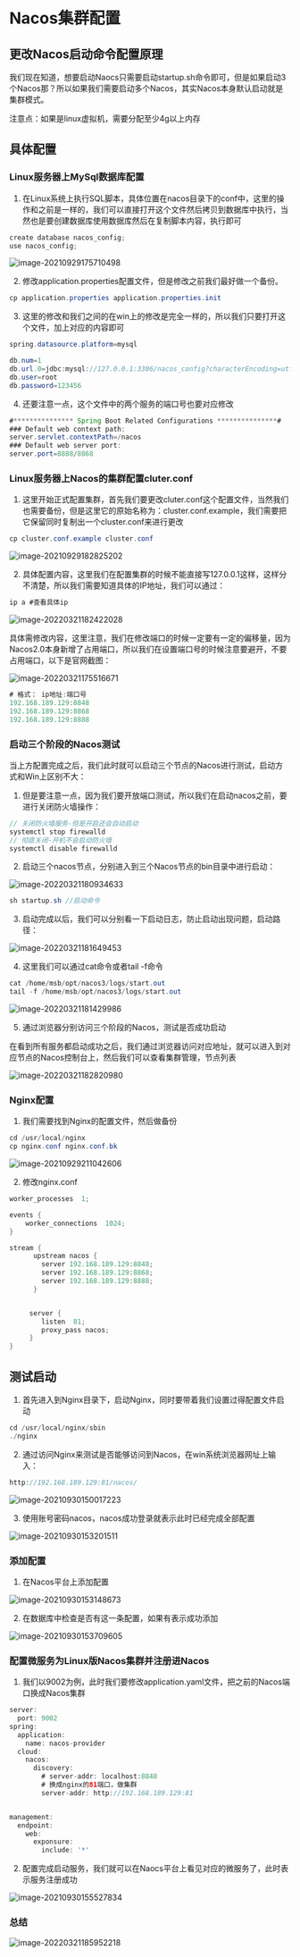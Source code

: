 # Nacos集群配置

 

## 更改Nacos启动命令配置原理

我们现在知道，想要启动Naocs只需要启动startup.sh命令即可，但是如果启动3个Nacos那？所以如果我们需要启动多个Nacos，其实Nacos本身默认启动就是集群模式。

注意点：如果是linux虚拟机，需要分配至少4g以上内存

## 具体配置

### Linux服务器上MySql数据库配置

1. 在Linux系统上执行SQL脚本，具体位置在nacos目录下的conf中，这里的操作和之前是一样的，我们可以直接打开这个文件然后拷贝到数据库中执行，当然也是要创建数据库使用数据库然后在复制脚本内容，执行即可

```java
create database nacos_config;
use nacos_config;
```

![image-20210929175710498](image-20210929175710498.png)

2. 修改application.properties配置文件，但是修改之前我们最好做一个备份。

```java
cp application.properties application.properties.init
```

3. 这里的修改和我们之间的在win上的修改是完全一样的，所以我们只要打开这个文件，加上对应的内容即可

```java
spring.datasource.platform=mysql

db.num=1
db.url.0=jdbc:mysql://127.0.0.1:3306/nacos_config?characterEncoding=utf8&connectTimeout=1000&socketTimeout=3000&autoReconnect=true&serverTimezone=UTC
db.user=root
db.password=123456
```

4. 还要注意一点，这个文件中的两个服务的端口号也要对应修改

```java
#*************** Spring Boot Related Configurations ***************#
### Default web context path:
server.servlet.contextPath=/nacos
### Default web server port:
server.port=8888/8868
```



### Linux服务器上Nacos的集群配置cluter.conf

1. 这里开始正式配置集群，首先我们要更改cluter.conf这个配置文件，当然我们也需要备份，但是这里它的原始名称为：cluster.conf.example，我们需要把它保留同时复制出一个cluster.conf来进行更改

```java
cp cluster.conf.example cluster.conf
```

![image-20210929182825202](image-20210929182825202.png)

2. 具体配置内容，这里我们在配置集群的时候不能直接写127.0.0.1这样，这样分不清楚，所以我们需要知道具体的IP地址，我们可以通过：

```java
ip a #查看具体ip	
```

![image-20220321182422028](image-20220321182422028.png)

具体需修改内容，这里注意，我们在修改端口的时候一定要有一定的偏移量，因为Nacos2.0本身新增了占用端口，所以我们在设置端口号的时候注意要避开，不要占用端口，以下是官网截图：

![image-20220321175516671](image-20220321175516671.png)

```java
# 格式： ip地址:端口号
192.168.189.129:8848
192.168.189.129:8868
192.168.189.129:8888
```

### 启动三个阶段的Nacos测试

当上方配置完成之后，我们此时就可以启动三个节点的Nacos进行测试，启动方式和Win上区别不大：

1. 但是要注意一点，因为我们要开放端口测试，所以我们在启动nacos之前，要进行关闭防火墙操作：

```java
// 关闭防火墙服务-但是开启还会自动启动
systemctl stop firewalld
// 彻底关闭-开机不会启动防火墙
systemctl disable firewalld
```

2. 启动三个nacos节点，分别进入到三个Nacos节点的bin目录中进行启动：

![image-20220321180934633](image-20220321180934633.png)

```java
sh startup.sh //启动命令
```

3. 启动完成以后，我们可以分别看一下启动日志，防止启动出现问题，启动路径：

![image-20220321181649453](image-20220321181649453.png)

4. 这里我们可以通过cat命令或者tail -f命令

```java
cat /home/msb/opt/nacos3/logs/start.out
tail -f /home/msb/opt/nacos3/logs/start.out
```

![image-20220321181429986](image-20220321181429986.png)

5. 通过浏览器分别访问三个阶段的Nacos，测试是否成功启动

在看到所有服务都启动成功之后，我们通过浏览器访问对应地址，就可以进入到对应节点的Nacos控制台上，然后我们可以查看集群管理，节点列表

![image-20220321182820980](image-20220321182820980.png)

### Nginx配置

1. 我们需要找到Nginx的配置文件，然后做备份

```java
cd /usr/local/nginx
cp nginx.conf nginx.conf.bk
```

![image-20210929211042606](image-20210929211042606.png)

2. 修改nginx.conf

```java
worker_processes  1;

events {
    worker_connections  1024;
}

stream {
      upstream nacos {
        server 192.168.189.129:8848;
        server 192.168.189.129:8868;
        server 192.168.189.129:8888;
      }


     server {
        listen  81;
        proxy_pass nacos;
     }
}
```

## 测试启动

1. 首先进入到Nginx目录下，启动Nginx，同时要带着我们设置过得配置文件启动

```java
cd /usr/local/nginx/sbin
./nginx
```

2. 通过访问Nginx来测试是否能够访问到Nacos，在win系统浏览器网址上输入：

```java
http://192.168.189.129:81/nacos/
```

![image-20210930150017223](image-20210930150017223.png)

3. 使用账号密码nacos，nacos成功登录就表示此时已经完成全部配置

![image-20210930153201511](image-20210930153201511.png)



### 添加配置

1. 在Nacos平台上添加配置

![image-20210930153148673](image-20210930153148673.png)

2. 在数据库中检查是否有这一条配置，如果有表示成功添加

![image-20210930153709605](image-20210930153709605.png)

### 配置微服务为Linux版Nacos集群并注册进Nacos

1. 我们以9002为例，此时我们要修改application.yaml文件，把之前的Nacos端口换成Nacos集群

```java
server:
  port: 9002
spring:
  application:
    name: nacos-provider
  cloud:
    nacos:
      discovery:
        # server-addr: localhost:8848
        # 换成nginx的81端口，做集群
        server-addr: http://192.168.189.129:81


management:
  endpoint:
    web:
      exponsure:
        include: '*'

```

2. 配置完成启动服务，我们就可以在Naocs平台上看见对应的微服务了，此时表示服务注册成功

![image-20210930155527834](image-20210930155527834.png)



### 总结

![image-20220321185952218](image-20220321185952218.png)



